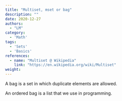 ```yaml
---
title: "Multiset, mset or bag"
description: ""
date: 2020-12-27
authors:
  - "LM"
category:
  - 'Math'
tags:
  - 'Sets'
  - 'Basics'
references:
  - name: "Multiset @ Wikipedia"
    link: "https://en.wikipedia.org/wiki/Multiset"
weight:
---
```


A bag is a set in which duplicate elements are allowed.

An ordered bag is a list that we use in programming.